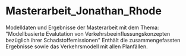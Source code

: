 # Masterarbeit_Jonathan_Rhode
Modelldaten und Ergebnisse der Masterarbeit mit dem Thema: "Modellbasierte Evalutation von Verkehrsbeeinflussungskonzepten bezüglich ihrer Schadstoffemissionen"
Enthält die zusammengefassten Ergebnisse sowie das Verkehrsmodell mit allen Planfällen.
